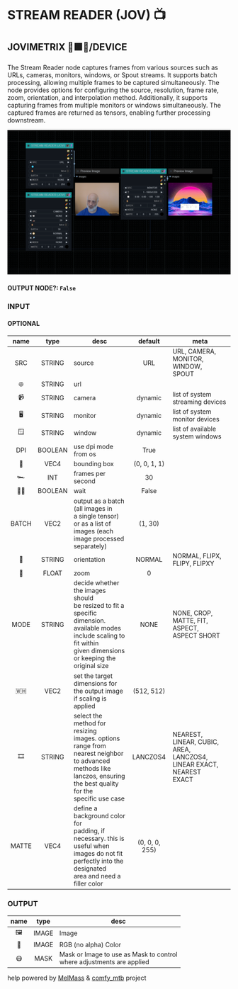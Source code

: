 # STREAM READER (JOV) 📺

## JOVIMETRIX 🔺🟩🔵/DEVICE

The Stream Reader node captures frames from various sources such as URLs, cameras, monitors, windows, or Spout streams. It supports batch processing, allowing multiple frames to be captured simultaneously. The node provides options for configuring the source, resolution, frame rate, zoom, orientation, and interpolation method. Additionally, it supports capturing frames from multiple monitors or windows simultaneously. The captured frames are returned as tensors, enabling further processing downstream.

![STREAM READER](https://raw.githubusercontent.com/Amorano/Jovimetrix-examples/master/node/STREAM%20READER/STREAM%20READER.png)

#### OUTPUT NODE?: `False`

### INPUT

#### OPTIONAL

name | type | desc | default | meta
:---:|:---:|---|:---:|---
SRC | STRING | source | URL | URL, CAMERA, MONITOR, WINDOW,<br>SPOUT
🌐 | STRING | url |  | 
📹 | STRING | camera | dynamic | list of system streaming devices
🖥 | STRING | monitor | dynamic | list of system monitor devices
🪟 | STRING | window | dynamic | list of available system windows
DPI | BOOLEAN | use dpi mode from os | True | 
🔲 | VEC4 | bounding box | (0, 0, 1, 1) | 
🏎️ | INT | frames per second | 30 | 
✋🏽 | BOOLEAN | wait | False | 
BATCH | VEC2 | output as a batch (all images in<br>a single tensor) or as a list of<br>images (each image processed<br>separately) | (1, 30) | 
🧭 | STRING | orientation | NORMAL | NORMAL, FLIPX, FLIPY, FLIPXY
🔎 | FLOAT | zoom | 0 | 
MODE | STRING | decide whether the images should<br>be resized to fit a specific<br>dimension. available modes<br>include scaling to fit within<br>given dimensions or keeping the<br>original size | NONE | NONE, CROP, MATTE, FIT, ASPECT,<br>ASPECT SHORT
🇼🇭 | VEC2 | set the target dimensions for<br>the output image if scaling is<br>applied | (512, 512) | 
🎞️ | STRING | select the method for resizing<br>images. options range from<br>nearest neighbor to advanced<br>methods like lanczos, ensuring<br>the best quality for the<br>specific use case | LANCZOS4 | NEAREST, LINEAR, CUBIC, AREA,<br>LANCZOS4, LINEAR EXACT, NEAREST<br>EXACT
MATTE | VEC4 | define a background color for<br>padding, if necessary. this is<br>useful when images do not fit<br>perfectly into the designated<br>area and need a filler color | (0, 0, 0, 255) | 

### OUTPUT

name | type | desc
:---:|:---:|---
🖼️ | IMAGE | Image 
🌈 | IMAGE | RGB (no alpha) Color 
😷 | MASK | Mask or Image to use as Mask to control<br>where adjustments are applied 

help powered by [MelMass](https://github.com/melMass) & [comfy_mtb](https://github.com/melMass/comfy_mtb) project